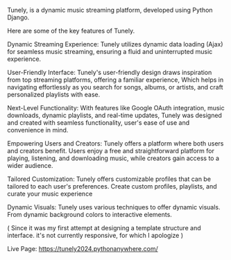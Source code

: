 Tunely, is a dynamic music streaming platform, developed using Python Django.


Here are some of the key features of Tunely.

Dynamic Streaming Experience: Tunely utilizes dynamic data loading (Ajax) for seamless music streaming, ensuring a fluid and uninterrupted music experience.

User-Friendly Interface: Tunely's user-friendly design draws inspiration from top streaming platforms, offering a familiar experience, Which helps in navigating effortlessly as you search for songs, albums, or artists, and craft personalized playlists with ease.

Next-Level Functionality: With features like Google OAuth integration, music downloads, dynamic playlists, and real-time updates, Tunely was designed and created with seamless functionality, user's ease of use and convenience in mind.

Empowering Users and Creators: Tunely offers a platform where both users and creators benefit. Users enjoy a free and straightforward platform for playing, listening, and downloading music, while creators gain access to a wider audience.

Tailored Customization: Tunely offers customizable profiles that can be tailored to each user's preferences. Create custom profiles, playlists, and curate your music experience

Dynamic Visuals: Tunely uses various techniques to offer dynamic visuals. From dynamic background colors to interactive elements.

( Since it was my first attempt at designing a template structure and interface. it's not currently responsive, for which I apologize )

Live Page: https://tunely2024.pythonanywhere.com/
